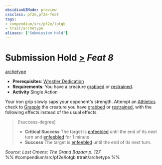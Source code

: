```yaml
---
obsidianUIMode: preview
cssclass: pf2e,pf2e-feat
tags:
- compendium/src/pf2e/lotgb
- trait/archetype
aliases: ["Submission Hold"]
---
```

# Submission Hold  [>](../../rules/core-rulebook/chapter-9-playing-the-game.md#Actions "Single Action") *Feat 8*  
[archetype](../../rules/traits/archetype.md)  

- **Prerequisites**: [Wrestler Dedication](wrestler-dedication-lotgb.md)
- **Requirements**: You have a creature [grabbed](../../rules/conditions.md#Grabbed) or [restrained](../../rules/conditions.md#Restrained).
- **Activity** Single Action

Your iron grip slowly saps your opponent's strength. Attempt an [Athletics](../skills.md#Athletics) check to [Grapple](../../rules/actions/grapple.md) the creature you have [grabbed](../../rules/conditions.md#Grabbed) or [restrained](../../rules/conditions.md#Restrained), with the following effects instead of the usual effects.

> [!success-degree] 
> - **Critical Success** The target is [enfeebled](../../rules/conditions.md#Enfeebled) until the end of its next turn and [enfeebled](../../rules/conditions.md#Enfeebled) for 1 minute.
> - **Success** The target is [enfeebled](../../rules/conditions.md#Enfeebled) until the end of its next turn.

*Source: Lost Omens: The Grand Bazaar p. 127*  
%% #compendium/src/pf2e/lotgb #trait/archetype %%